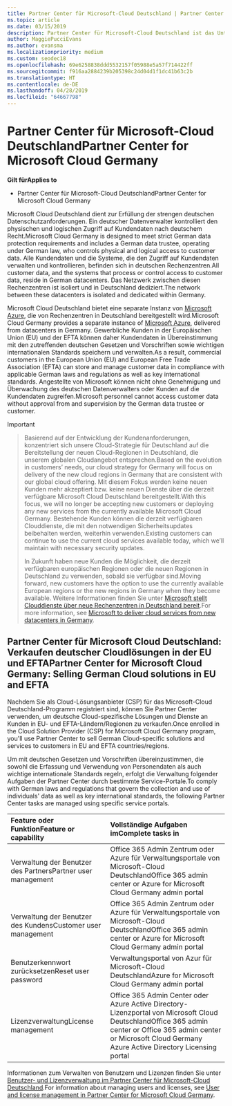 ```yaml
---
title: Partner Center für Microsoft-Cloud Deutschland | Partner Center für Microsoft-Cloud Deutschland
ms.topic: article
ms.date: 03/15/2019
description: Partner Center für Microsoft-Cloud Deutschland ist das Unternehmensportal für Microsoft-Partner, die Kunden die Microsoft-Cloudlösungen in EU und EFTA-Ländern anbieten möchten.
author: MaggiePucciEvans
ms.author: evansma
ms.localizationpriority: medium
ms.custom: seodec18
ms.openlocfilehash: 69e6258838ddd5532157f05988e5a57f714422ff
ms.sourcegitcommit: f916aa2884239b205398c24d04d1f1dc41b63c2b
ms.translationtype: HT
ms.contentlocale: de-DE
ms.lasthandoff: 04/28/2019
ms.locfileid: "64667798"
---
```

# <a name="partner-center-for-microsoft-cloud-germany"></a><span data-ttu-id="9a268-103">Partner Center für Microsoft-Cloud Deutschland</span><span class="sxs-lookup"><span data-stu-id="9a268-103">Partner Center for Microsoft Cloud Germany</span></span>

<span data-ttu-id="9a268-104">**Gilt für**</span><span class="sxs-lookup"><span data-stu-id="9a268-104">**Applies to**</span></span>

-  <span data-ttu-id="9a268-105">Partner Center für Microsoft-Cloud Deutschland</span><span class="sxs-lookup"><span data-stu-id="9a268-105">Partner Center for Microsoft Cloud Germany</span></span>

<span data-ttu-id="9a268-106">Microsoft Cloud Deutschland dient zur Erfüllung der strengen deutschen Datenschutzanforderungen. Ein deutscher Datenverwalter kontrolliert den physischen und logischen Zugriff auf Kundendaten nach deutschem Recht.</span><span class="sxs-lookup"><span data-stu-id="9a268-106">Microsoft Cloud Germany is designed to meet strict German data protection requirements and includes a German data trustee, operating under German law, who controls physical and logical access to customer data.</span></span> <span data-ttu-id="9a268-107">Alle Kundendaten und die Systeme, die den Zugriff auf Kundendaten verwalten und kontrollieren, befinden sich in deutschen Rechenzentren.</span><span class="sxs-lookup"><span data-stu-id="9a268-107">All customer data, and the systems that process or control access to customer data, reside in German datacenters.</span></span> <span data-ttu-id="9a268-108">Das Netzwerk zwischen diesen Rechenzentren ist isoliert und in Deutschland dediziert.</span><span class="sxs-lookup"><span data-stu-id="9a268-108">The network between these datacenters is isolated and dedicated within Germany.</span></span>

<span data-ttu-id="9a268-109">Microsoft Cloud Deutschland bietet eine separate Instanz von [Microsoft Azure](https://go.microsoft.com/fwlink/?linkid=847992), die von Rechenzentren in Deutschland bereitgestellt wird.</span><span class="sxs-lookup"><span data-stu-id="9a268-109">Microsoft Cloud Germany provides a separate instance of [Microsoft Azure](https://go.microsoft.com/fwlink/?linkid=847992), delivered from datacenters in Germany.</span></span> <span data-ttu-id="9a268-110">Gewerbliche Kunden in der Europäischen Union (EU) und der EFTA können daher Kundendaten in Übereinstimmung mit den zutreffenden deutschen Gesetzen und Vorschriften sowie wichtigen internationalen Standards speichern und verwalten.</span><span class="sxs-lookup"><span data-stu-id="9a268-110">As a result, commercial customers in the European Union (EU) and European Free Trade Association (EFTA) can store and manage customer data in compliance with applicable German laws and regulations as well as key international standards.</span></span> <span data-ttu-id="9a268-111">Angestellte von Microsoft können nicht ohne Genehmigung und Überwachung des deutschen Datenverwalters oder Kunden auf die Kundendaten zugreifen.</span><span class="sxs-lookup"><span data-stu-id="9a268-111">Microsoft personnel cannot access customer data without approval from and supervision by the German data trustee or customer.</span></span>

> [!IMPORTANT]

> <span data-ttu-id="9a268-112">Basierend auf der Entwicklung der Kundenanforderungen, konzentriert sich unsere Cloud-Strategie für Deutschland auf die Bereitstellung der neuen Cloud-Regionen in Deutschland, die unserem globalen Cloudangebot entsprechen.</span><span class="sxs-lookup"><span data-stu-id="9a268-112">Based on the evolution in customers’ needs, our cloud strategy for Germany will focus on delivery of the new cloud regions in Germany that are consistent with our global cloud offering.</span></span> <span data-ttu-id="9a268-113">Mit diesem Fokus werden keine neuen Kunden mehr akzeptiert bzw. keine neuen Dienste über die derzeit verfügbare Microsoft Cloud Deutschland bereitgestellt.</span><span class="sxs-lookup"><span data-stu-id="9a268-113">With this focus, we will no longer be accepting new customers or deploying any new services from the currently available Microsoft Cloud Germany.</span></span> <span data-ttu-id="9a268-114">Bestehende Kunden können die derzeit verfügbaren Clouddienste, die mit den notwendigen Sicherheitsupdates beibehalten werden, weiterhin verwenden.</span><span class="sxs-lookup"><span data-stu-id="9a268-114">Existing customers can continue to use the current cloud services available today, which we’ll maintain with necessary security updates.</span></span> 
> 
> <span data-ttu-id="9a268-115">In Zukunft haben neue Kunden die Möglichkeit, die derzeit verfügbaren europäischen Regionen oder die neuen Regionen in Deutschland zu verwenden, sobald sie verfügbar sind.</span><span class="sxs-lookup"><span data-stu-id="9a268-115">Moving forward, new customers have the option to use the currently available European regions or the new regions in Germany when they become available.</span></span> <span data-ttu-id="9a268-116">Weitere Informationen finden Sie unter [Microsoft stellt Clouddienste über neue Rechenzentren in Deutschland bereit](https://news.microsoft.com/europe/2018/08/31/microsoft-to-deliver-cloud-services-from-new-datacentres-in-germany-in-2019-to-meet-evolving-customer-needs/).</span><span class="sxs-lookup"><span data-stu-id="9a268-116">For more information, see [Microsoft to deliver cloud services from new datacenters in Germany](https://news.microsoft.com/europe/2018/08/31/microsoft-to-deliver-cloud-services-from-new-datacentres-in-germany-in-2019-to-meet-evolving-customer-needs/).</span></span> 


## <a name="partner-center-for-microsoft-cloud-germany-selling-german-cloud-solutions-in-eu-and-efta"></a><span data-ttu-id="9a268-117">Partner Center für Microsoft Cloud Deutschland: Verkaufen deutscher Cloudlösungen in der EU und EFTA</span><span class="sxs-lookup"><span data-stu-id="9a268-117">Partner Center for Microsoft Cloud Germany: Selling German Cloud solutions in EU and EFTA</span></span>

<span data-ttu-id="9a268-118">Nachdem Sie als Cloud-Lösungsanbieter (CSP) für das Microsoft-Cloud Deutschland-Programm registriert sind, können Sie Partner Center verwenden, um deutsche Cloud-spezifische Lösungen und Dienste an Kunden in EU- und EFTA-Ländern/Regionen zu verkaufen.</span><span class="sxs-lookup"><span data-stu-id="9a268-118">Once enrolled in the Cloud Solution Provider (CSP) for Microsoft Cloud Germany program, you'll use Partner Center to sell German Cloud-specific solutions and services to customers in EU and EFTA countries/regions.</span></span> 

<span data-ttu-id="9a268-119">Um mit deutschen Gesetzen und Vorschriften übereinzustimmen, die sowohl die Erfassung und Verwendung von Personendaten als auch wichtige internationale Standards regeln, erfolgt die Verwaltung folgender Aufgaben der Partner Center durch bestimmte Service-Portale.</span><span class="sxs-lookup"><span data-stu-id="9a268-119">To comply with German laws and regulations that govern the collection and use of individuals' data as well as key international standards, the following Partner Center tasks are managed using specific service portals.</span></span> 

<span data-ttu-id="9a268-120">Feature oder Funktion</span><span class="sxs-lookup"><span data-stu-id="9a268-120">Feature or capability</span></span> | <span data-ttu-id="9a268-121">Vollständige Aufgaben im</span><span class="sxs-lookup"><span data-stu-id="9a268-121">Complete tasks in</span></span>
:--- | :---
<span data-ttu-id="9a268-122">Verwaltung der Benutzer des Partners</span><span class="sxs-lookup"><span data-stu-id="9a268-122">Partner user management</span></span> | <span data-ttu-id="9a268-123">Office 365 Admin Zentrum oder Azure für Verwaltungsportale von Microsoft-Cloud Deutschland</span><span class="sxs-lookup"><span data-stu-id="9a268-123">Office 365 admin center or Azure for Microsoft Cloud Germany admin portal</span></span>
<span data-ttu-id="9a268-124">Verwaltung der Benutzer des Kundens</span><span class="sxs-lookup"><span data-stu-id="9a268-124">Customer user management</span></span> | <span data-ttu-id="9a268-125">Office 365 Admin Zentrum oder Azure für Verwaltungsportale von Microsoft-Cloud Deutschland</span><span class="sxs-lookup"><span data-stu-id="9a268-125">Office 365 admin center or Azure for Microsoft Cloud Germany admin portal</span></span>
<span data-ttu-id="9a268-126">Benutzerkennwort zurücksetzen</span><span class="sxs-lookup"><span data-stu-id="9a268-126">Reset user password</span></span> | <span data-ttu-id="9a268-127">Verwaltungsportal von Azur für Microsoft-Cloud Deutschland</span><span class="sxs-lookup"><span data-stu-id="9a268-127">Azure for Microsoft Cloud Germany admin portal</span></span>
<span data-ttu-id="9a268-128">Lizenzverwaltung</span><span class="sxs-lookup"><span data-stu-id="9a268-128">License management</span></span> | <span data-ttu-id="9a268-129">Office 365 Admin Center oder Azure Active Directory-Lizenzportal von Microsoft Cloud Deutschland</span><span class="sxs-lookup"><span data-stu-id="9a268-129">Office 365 admin center or Office 365 admin center or Microsoft Cloud Germany Azure Active Directory Licensing portal</span></span>


<span data-ttu-id="9a268-130">Informationen zum Verwalten von Benutzern und Lizenzen finden Sie unter [Benutzer- und Lizenzverwaltung im Partner Center für Microsoft-Cloud Deutschland](user-management-in-partner-center-for-microsoft-cloud-germany.md).</span><span class="sxs-lookup"><span data-stu-id="9a268-130">For information about managing users and licenses, see [User and license management in Partner Center for Microsoft Cloud Germany](user-management-in-partner-center-for-microsoft-cloud-germany.md).</span></span>


